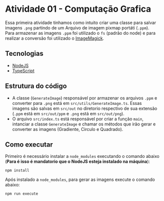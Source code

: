 # Atividade 01 - Computação Grafica

Essa primeira atividade tinhamos como intuito criar uma classe para salvar imagens `.png` partindo de um Arquivo de imagem pixmap portáti (`.ppm`). Para armazenar as imagens `.ppm` foi utilizado o `fs` (padrão do node) e para realizar a conversão foi utilizado o [ImageMagick](https://imagemagick.org/).

## Tecnologias

- [NodeJS](https://nodejs.org/)
- [TypeScript](https://www.typescriptlang.org/)

## Estrutura do código

- A classe (`GenerateImage`) responsável por armazenar os arquivos `.ppm` e converter para `.png` está em `src/utils/GenerateImage.ts`. Essas imagens são salvas em `src/out` no diretorio respectivo de sua extensão (`.ppm` está em `src/out/ppm` e `.png` está em `src/out/png`).  
- O arquivo `src/index.ts` está responsável por criar a função `main`, intanciar a classe `GenerateImage` e chamar os métodos que irão gerar e converter as imagens (Gradiente, Circulo e Quadrado).

## Como executar

Primeiro é necessário instalar a `node_modules` executando o comando abaixo (**Para é isso é mandatorio que o NodeJS esteja instalado na máquina**):
```
npm install
```
Após instalado a `node_modules`, para gerar as imagens execute o comando abaixo:
```
npm run execute
```